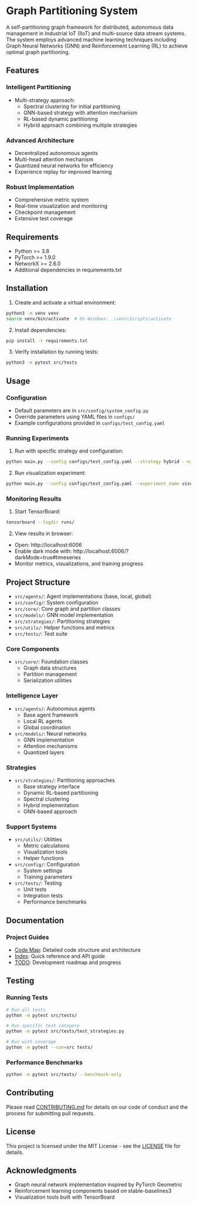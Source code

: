 # Graph Partitioning System

A self-partitioning graph framework for distributed, autonomous data management in Industrial IoT (IIoT) and multi-source data stream systems. The system employs advanced machine learning techniques including Graph Neural Networks (GNN) and Reinforcement Learning (RL) to achieve optimal graph partitioning.

## Features

### Intelligent Partitioning
- Multi-strategy approach:
  - Spectral clustering for initial partitioning
  - GNN-based strategy with attention mechanism
  - RL-based dynamic partitioning
  - Hybrid approach combining multiple strategies

### Advanced Architecture
- Decentralized autonomous agents
- Multi-head attention mechanism
- Quantized neural networks for efficiency
- Experience replay for improved learning

### Robust Implementation
- Comprehensive metric system
- Real-time visualization and monitoring
- Checkpoint management
- Extensive test coverage

## Requirements

- Python >= 3.8
- PyTorch >= 1.9.0
- NetworkX >= 2.6.0
- Additional dependencies in requirements.txt

## Installation

1. Create and activate a virtual environment:
```bash
python3 -m venv venv
source venv/bin/activate  # On Windows: .\venv\Scripts\activate
```

2. Install dependencies:
```bash
pip install -r requirements.txt
```

3. Verify installation by running tests:
```bash
python3 -m pytest src/tests
```

## Usage

### Configuration
- Default parameters are in `src/config/system_config.py`
- Override parameters using YAML files in `configs/`
- Example configurations provided in `configs/test_config.yaml`

### Running Experiments

1. Run with specific strategy and configuration:
```bash
python main.py --config configs/test_config.yaml --strategy hybrid --experiment_name hybrid_test --runs 10
```

2. Run visualization experiment:
```bash
python main.py --config configs/test_config.yaml --experiment_name visualization_test
```

### Monitoring Results

1. Start TensorBoard:
```bash
tensorboard --logdir runs/
```

2. View results in browser:
- Open: http://localhost:6006
- Enable dark mode with: http://localhost:6006/?darkMode=true#timeseries
- Monitor metrics, visualizations, and training progress

## Project Structure

- `src/agents/`: Agent implementations (base, local, global)
- `src/config/`: System configuration
- `src/core/`: Core graph and partition classes
- `src/models/`: GNN model implementation
- `src/strategies/`: Partitioning strategies
- `src/utils/`: Helper functions and metrics
- `src/tests/`: Test suite

### Core Components
- `src/core/`: Foundation classes
  - Graph data structures
  - Partition management
  - Serialization utilities

### Intelligence Layer
- `src/agents/`: Autonomous agents
  - Base agent framework
  - Local RL agents
  - Global coordination
- `src/models/`: Neural networks
  - GNN implementation
  - Attention mechanisms
  - Quantized layers

### Strategies
- `src/strategies/`: Partitioning approaches
  - Base strategy interface
  - Dynamic RL-based partitioning
  - Spectral clustering
  - Hybrid implementation
  - GNN-based approach

### Support Systems
- `src/utils/`: Utilities
  - Metric calculations
  - Visualization tools
  - Helper functions
- `src/config/`: Configuration
  - System settings
  - Training parameters
- `src/tests/`: Testing
  - Unit tests
  - Integration tests
  - Performance benchmarks

## Documentation

### Project Guides
- [Code Map](CODEMAP.md): Detailed code structure and architecture
- [Index](src/INDEX.md): Quick reference and API guide
- [TODO](TODO.md): Development roadmap and progress

## Testing

### Running Tests
```bash
# Run all tests
python -m pytest src/tests/

# Run specific test category
python -m pytest src/tests/test_strategies.py

# Run with coverage
python -m pytest --cov=src tests/
```

### Performance Benchmarks
```bash
python -m pytest src/tests/ --benchmark-only
```

## Contributing

Please read [CONTRIBUTING.md](CONTRIBUTING.md) for details on our code of conduct and the process for submitting pull requests.

## License

This project is licensed under the MIT License - see the [LICENSE](LICENSE) file for details.

## Acknowledgments

- Graph neural network implementation inspired by PyTorch Geometric
- Reinforcement learning components based on stable-baselines3
- Visualization tools built with TensorBoard
